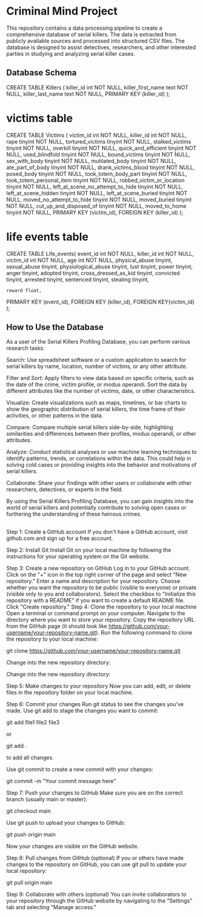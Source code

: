 # Criminal Mind Project

This repository contains a data processing pipeline to create a comprehensive database of serial killers. The data is extracted from publicly available sources and processed into structured CSV files. The database is designed to assist detectives, researchers, and other interested parties in studying and analyzing serial killer cases.

## Database Schema
CREATE TABLE Killers (
	killer_id int NOT NULL,
  killer_first_name text NOT NULL,
  killer_last_name text NOT NULL,
  PRIMARY KEY (killer_id)
);
# victims table
CREATE TABLE Victims (
	victim_id int NOT NULL,
	killer_id int NOT NULL,
	rape tinyint NOT NULL,
	tortured_victims tinyint NOT NULL,
	stalked_victims tinyint NOT NULL,
	overkill tinyint NOT NULL,
	quick_and_efficient tinyint NOT NULL,
	used_blindfold tinyint NOT NULL,
	bound_victims tinyint NOT NULL,
	sex_with_body tinyint NOT NULL,
	mutilated_body tinyint NOT NULL,
	ate_part_of_body tinyint NOT NULL,
	drank_victims_blood tinyint NOT NULL,
	posed_body tinyint NOT NULL,
	took_totem_body_part tinyint NOT NULL,
	took_totem_personal_item tinyint NOT NULL,
	robbed_victim_or_location tinyint NOT NULL,
	left_at_scene_no_attempt_to_hide tinyint NOT NULL,
	left_at_scene_hidden tinyint NOT NULL,
	left_at_scene_buried tinyint NOT NULL,
	moved_no_attempt_to_hide tinyint NOT NULL,
	moved_buried tinyint NOT NULL,
	cut_up_and_disposed_of tinyint NOT NULL,
	moved_to_home tinyint NOT NULL,
	PRIMARY KEY (victim_id),
  FOREIGN KEY (killer_id)
);
# life events table
CREATE TABLE Life_events(
	event_id int NOT NULL,
	killer_id int NOT NULL,
  	victim_id int NOT NULL,
  	age int NOT NULL,
  	physical_abuse tinyint,
  	sexual_abuse tinyint,
 	physiological_abuse tinyint,
  	lust tinyint,
  	power tinyint,
  	anger tinyint,
  	adopted tinyint,
  	cross_dressed_as_kid tinyint,
  	convicted tinyint,
  	arrested tinyint,
  	sentenced tinyint,
  	stealing tinyint,
  	
  	reward float,
  PRIMARY KEY (event_id),
  FOREIGN KEY (killer_id),
  FOREIGN KEY(victim_id)
);

## How to Use the Database
As a user of the Serial Killers Profiling Database, you can perform various research tasks:

Search: Use spreadsheet software or a custom application to search for serial killers by name, location, number of victims, or any other attribute.

Filter and Sort: Apply filters to view data based on specific criteria, such as the date of the crime, victim profile, or modus operandi. Sort the data by different attributes like the number of victims, date, or other characteristics.

Visualize: Create visualizations such as maps, timelines, or bar charts to show the geographic distribution of serial killers, the time frame of their activities, or other patterns in the data.

Compare: Compare multiple serial killers side-by-side, highlighting similarities and differences between their profiles, modus operandi, or other attributes.

Analyze: Conduct statistical analyses or use machine learning techniques to identify patterns, trends, or correlations within the data. This could help in solving cold cases or providing insights into the behavior and motivations of serial killers.

Collaborate: Share your findings with other users or collaborate with other researchers, detectives, or experts in the field.

By using the Serial Killers Profiling Database, you can gain insights into the world of serial killers and potentially contribute to solving open cases or furthering the understanding of these heinous crimes.

## 
Step 1: Create a GitHub account
If you don't have a GitHub account, visit github.com and sign up for a free account.

Step 2: Install Git
Install Git on your local machine by following the instructions for your operating system on the Git website.

Step 3: Create a new repository on GitHub
Log in to your GitHub account.
Click on the "+" icon in the top right corner of the page and select "New repository."
Enter a name and description for your repository.
Choose whether you want the repository to be public (visible to everyone) or private (visible only to you and collaborators).
Select the checkbox to "Initialize this repository with a README" if you want to create a default README file.
Click "Create repository."
Step 4: Clone the repository to your local machine
Open a terminal or command prompt on your computer.
Navigate to the directory where you want to store your repository.
Copy the repository URL from the GitHub page (it should look like https://github.com/your-username/your-repository-name.git).
Run the following command to clone the repository to your local machine:

git clone https://github.com/your-username/your-repository-name.git

Change into the new repository directory:

Change into the new repository directory:

Step 5: Make changes to your repository
Now you can add, edit, or delete files in the repository folder on your local machine.

Step 6: Commit your changes
Run git status to see the changes you've made.
Use git add to stage the changes you want to commit:

git add file1 file2 file3

or

git add .

to add all changes.

Use git commit to create a new commit with your changes:

git commit -m "Your commit message here"

Step 7: Push your changes to GitHub
Make sure you are on the correct branch (usually main or master):

git checkout main

Use git push to upload your changes to GitHub:

git push origin main

Now your changes are visible on the GitHub website.

Step 8: Pull changes from GitHub (optional)
If you or others have made changes to the repository on GitHub, you can use git pull to update your local repository:

git pull origin main

Step 9: Collaborate with others (optional)
You can invite collaborators to your repository through the GitHub website by navigating to the "Settings" tab and selecting "Manage access."
